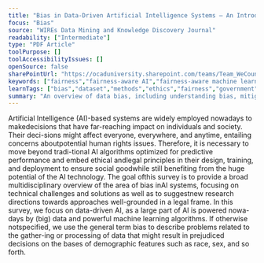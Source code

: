 ```yaml
---
title: "Bias in Data-Driven Artificial Intelligence Systems — An Introductory Survey"
focus: "Bias"
source: "WIREs Data Mining and Knowledge Discovery Journal"
readability: ["Intermediate"]
type: "PDF Article"
toolPurpose: []
toolAccessibilityIssues: []
openSource: false
sharePointUrl: "https://ocaduniversity.sharepoint.com/teams/Team_WeCount/Shared%20Documents/Resources%20and%20Tools/Literature%20(curated)/Bias%20in%20data-driven%20artificial%20intelligence%20system.pdf"
keywords: ["fairness","fairness-aware AI","fairness-aware machine learning","interpretability","responsible AI"]
learnTags: ["bias","dataset","methods","ethics","fairness","government"]
summary: "An overview of data bias, including understanding bias, mitigating bias, accounting bias and corresponding legal issues. "
---
```

Artificial Intelligence (AI)-based systems are widely employed nowadays to makedecisions that have far-reaching impact on individuals and society. Their deci-sions might affect everyone, everywhere, and anytime, entailing concerns aboutpotential human rights issues. Therefore, it is necessary to move beyond tradi-tional AI algorithms optimized for predictive performance and embed ethical andlegal principles in their design, training, and deployment to ensure social goodwhile still benefiting from the huge potential of the AI technology. The goal ofthis survey is to provide a broad multidisciplinary overview of the area of bias inAI systems, focusing on technical challenges and solutions as well as to suggestnew research directions towards approaches well-grounded in a legal frame. In this survey, we focus on data-driven AI, as a large part of AI is powered nowa-days by (big) data and powerful machine learning algorithms. If otherwise notspecified, we use the general term bias to describe problems related to the gather-ing or processing of data that might result in prejudiced decisions on the bases of demographic features such as race, sex, and so forth.
